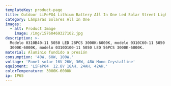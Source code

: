 ```yaml
---
templateKey: product-page
title: Outdoor LiFePO4 Lithium Battery All In One Led Solar Street Light
category: Lámparas Solares All In One
images:
  - alt: Product Image
    image: /img/15760469327102.jpg
description: >-
  Modelo 0310B40-11 5050 LED 28PCS 3000K-6000K, modelo 0310C60-11 5050 LED 28PCS
  3000K-6000K, modelo 0310D100-11 5050 LED 56PCS 3000K-6000K.
material: Aluminio fundido a presión
consumption: '40W, 60W, 100W.'
voltage: 'Panel solar 16V 26W, 36W, 48W Mono-Crystalline'
equipment: 'LiFePO4  12.8V 18AH, 24AH, 42AH.'
colorTemperature: 3000K-6000K
ip: IP65
---
```



